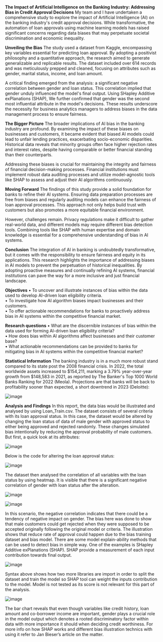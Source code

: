 **The Impact of Artificial Intelligence on the Banking Industry: Addressing Bias in Credit Approval Decisions**
My team and I have undertaken a comprehensive study to explore the impact of Artificial Intelligence (AI) on the banking industry's credit approval decisions. While transformative, the automation of loan approvals using machine learning models has raised significant concerns regarding data biases that may perpetuate societal discrimination and economic inequality.

**Unveiling the Bias**
The study used a dataset from Kaggle, encompassing key variables essential for predicting loan approval. By adopting a positivist philosophy and a quantitative approach, the research aimed to generate generalizable and replicable results. The dataset included over 614 records and was meticulously prepped and cleaned, focusing on attributes such as gender, marital status, income, and loan amount.

A critical finding emerged from the analysis: a significant negative correlation between gender and loan status. This correlation implied that gender unduly influenced the model's final output. Using SHapley Additive exPlanations (SHAP), We further confirmed that gender was the second most influential attribute in the model's decisions. These results underscore the necessity for business analytics managers to address biases in the data management process to ensure fairness.

**The Bigger Picture**
The broader implications of AI bias in the banking industry are profound. By examining the impact of these biases on businesses and customers, it became evident that biased AI models could lead to unfair lending practices, exacerbating socio-economic disparities. Historical data reveals that minority groups often face higher rejection rates and interest rates, despite having comparable or better financial standing than their counterparts.

Addressing these biases is crucial for maintaining the integrity and fairness of financial decision-making processes. Financial institutions must implement robust data auditing processes and utilize model-agnostic tools like SHAP to assess and adjust their AI algorithms continuously.

**Moving Forward**
The findings of this study provide a solid foundation for banks to refine their AI systems. Ensuring data preparation processes are free from biases and regularly auditing models can enhance the fairness of loan approval processes. This approach not only helps build trust with customers but also promotes a more equitable financial environment.

However, challenges remain. Privacy regulations make it difficult to gather real-world data, and different models may require different bias detection tools. Combining tools like SHAP with human expertise and domain knowledge is essential for a comprehensive understanding of bias in AI systems.

**Conclusion**
The integration of AI in banking is undoubtedly transformative, but it comes with the responsibility to ensure fairness and equity in its applications. This research highlights the importance of addressing biases in AI models to prevent the perpetuation of historical inequalities. By adopting proactive measures and continually refining AI systems, financial institutions can pave the way for a more inclusive and just financial landscape.

**Objectives**
•	To uncover and illustrate instances of bias within the data used to develop AI-driven loan eligibility criteria.  
•	To investigate how AI algorithm biases impact businesses and their customers.  
•	To offer actionable recommendations for banks to proactively address bias in AI systems within the competitive financial market. 

**Research questions**
•	What are the discernible instances of bias within the data used for forming AI-driven loan eligibility criteria?  
•	How does bias within AI algorithms affect businesses and their customer base?  
•	What actionable recommendations can be provided to banks for mitigating bias in AI systems within the competitive financial market? 


**Statistical Information**
The banking industry is in a much more robust stand compared to its state post the 2008 financial crisis. In 2022, the total worldwide assets increased to \$154,211, marking a 3.79% year-over-year growth from \$148,583 in 2021, as reported by The Banker's Top 1000 World Banks Ranking for 2022 (Meola).  Projections are that banks will be back to profitability sooner than expected, a short downtrend in 2023 (Deloitte):

![image](https://github.com/user-attachments/assets/9a0e8ac0-9a97-46ab-b132-c37678eca2ce)

**Analysis and Findings**
In this report, the data bias would be illustrated and analysed by using Loan_Train.csv. The dataset consists of several criteria with its loan approval status. In this case, the dataset would be altered by changing the loan status of data of male gender with approved status to either being approved and rejected randomly. These changes simulated bias intentionally by reducing the approval probability of male customers. But first, a quick look at its attributes: 

![image](https://github.com/user-attachments/assets/232ff557-2bd2-44c9-b767-3d21cd64a8f0)

Below is the code for altering the loan approval status:

![image](https://github.com/user-attachments/assets/ed0cbdf2-287e-453f-be3e-c915e799ec89)

The dataset then analysed the correlation of all variables with the loan status by using heatmap. It is visible that there is a significant negative correlation of gender with loan status after the alteration. 

![image](https://github.com/user-attachments/assets/7d1e05ff-02bd-4500-bfe4-993cffbe0ee8)

![image](https://github.com/user-attachments/assets/932b967e-610d-4e42-ad1d-8ecb2dd7593e)

In this scenario, the negative correlation indicates that there could be a tendency of negative impact on gender. The bias here was done to show that male customers could get rejected when they were supposed to be accepted originally following the original model or criteria. The illustration shows that reduce rate of approval could happen due to the bias training dataset and bias model. 
There are some model explain-ability methods that can be used to detect bias in simple way. One of the examples is SHapley Additive exPlanations (SHAP). SHAP provide a measurement of each input contribution towards final output.

![image](https://github.com/user-attachments/assets/f886effb-e045-4115-a01e-75da0d918b1f)

Syntax above shows how two more libraries are import in order to split the dataset and train the model so SHAP tool can weight the inputs contribution to the model. Model is not tested as its score is not relevant for this part of the analysis. 


![image](https://github.com/user-attachments/assets/7602d765-6011-4398-ab38-bea865e49f68)

The bar chart reveals that even though variables like credit history, loan amount and co-borrower income are important, gender plays a crucial role in the model output which denotes a rooted discriminatory factor within data with more importance it should when deciding credit worthiness. For more info on how SHAP works and different bias illustration technics with using it refer to Jan Bieser’s article on the matter.




